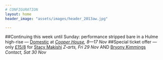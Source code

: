 ```yaml
---
# CONFIGURATION
layout: home
header_image: "assets/images/header_2013aw.jpg"

---
```

##Continuing this week until Sunday: performance stripped bare in a Hulme high-rise — [Domestic](/current/2013-domestic) at *[Cooper House](http://bit.ly/1anL5UN), 8—17 Nov*
##Special ticket offer — only [£15/8](http://contactmcr.com/whats-on/10252-stacy-makishi-the-falsettos/booking/) for [Stacy Makishi](/current/2013-autumnwinter/makishi) *Z-arts, Fri 29 Nov* AND [Bryony Kimmings](http://contactmcr.com/whats-on/6039-bryony-kimmings-credible-likable-superstar-role-model/) *Contact, Sat 30 Nov*
